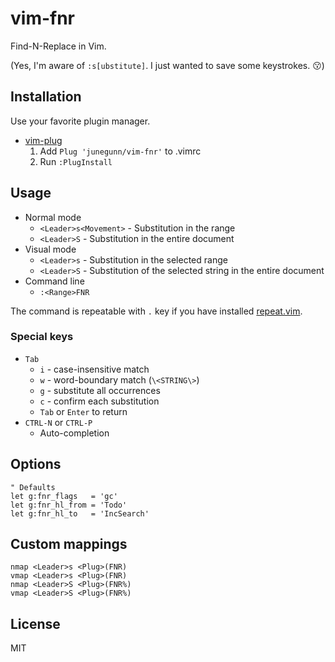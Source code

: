 vim-fnr
=======

Find-N-Replace in Vim.

(Yes, I'm aware of `:s[ubstitute]`. I just wanted to save some keystrokes.
:kissing:)

Installation
------------

Use your favorite plugin manager.

- [vim-plug](https://github.com/junegunn/vim-plug)
  1. Add `Plug 'junegunn/vim-fnr'` to .vimrc
  2. Run `:PlugInstall`

Usage
-----

- Normal mode
    - `<Leader>s<Movement>`
          - Substitution in the range
    - `<Leader>S`
          - Substitution in the entire document
- Visual mode
    - `<Leader>s`
          - Substitution in the selected range
    - `<Leader>S`
          - Substitution of the selected string in the entire document
- Command line
    - `:<Range>FNR`

The command is repeatable with `.` key if you have installed
[repeat.vim](http://github.com/tpope/vim-repeat).

### Special keys

- `Tab`
    - `i` - case-insensitive match
    - `w` - word-boundary match (`\<STRING\>`)
    - `g` - substitute all occurrences
    - `c` - confirm each substitution
    - `Tab` or `Enter` to return
- `CTRL-N` or `CTRL-P`
    - Auto-completion

Options
-------

```vim
" Defaults
let g:fnr_flags   = 'gc'
let g:fnr_hl_from = 'Todo'
let g:fnr_hl_to   = 'IncSearch'
```

Custom mappings
---------------

```vim
nmap <Leader>s <Plug>(FNR)
vmap <Leader>s <Plug>(FNR)
nmap <Leader>S <Plug>(FNR%)
vmap <Leader>S <Plug>(FNR%)
```

License
-------

MIT

